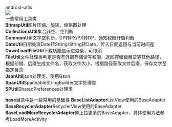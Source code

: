android-utils  
[![](https://jitpack.io/v/github2136/Android-utils.svg)](https://jitpack.io/#github2136/Android-utils)  
一些常用工具类  
**BitmapUtil**图片压缩、旋转、缩略图处理  
**CollectionsUtil**集合非空、空判断  
**CommonUtil**文字空判断，DP转PX/PX转DP，通知权限开启判断  
**DateUtil**日期处理Date转String/String转Date，传入日期返回与当前时间差  
**DownLoadFileUtil**下载功能显示进度条，可取消  
**FileUtil**文件处理类判定是否有外部存储读写权限、返回存储根目录等其他路径，根据前缀、后缀生成文件名，获取文件大小，根据路径获取文件后缀，保存文字至指定目录  
**JsonUtil**json处理类，使用Gson  
**SpanUtil**SpannableStringBuilder文字处理类  
**SPUtil**SharedPreferences处理类

**base**目录中是一些常用的基础类
**BaseListAdapter**ListView使用的BaseAdapter
**BaseRecyclerAdapter**RecyclerView使用的BaseAdapter
**BaseLoadMoreRecyclerAdapter**带上拉更多的BaseAdapter，具体使用方法参考LoadMoreActivity

